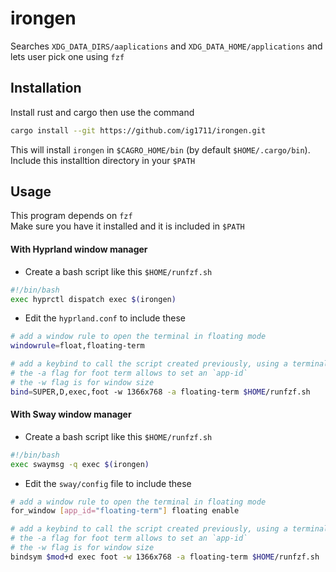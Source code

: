 # irongen

Searches `XDG_DATA_DIRS/aaplications` and `XDG_DATA_HOME/applications` and lets user pick one using `fzf`

## Installation

Install rust and cargo then use the command

```sh
cargo install --git https://github.com/ig1711/irongen.git
```

This will install `irongen` in `$CAGRO_HOME/bin` (by default `$HOME/.cargo/bin`). Include this installtion directory in your `$PATH`

## Usage

This program depends on `fzf`
<br>
Make sure you have it installed and it is included in `$PATH`

#### With Hyprland window manager

- Create a bash script like this `$HOME/runfzf.sh`

```sh
#!/bin/bash
exec hyprctl dispatch exec $(irongen)
```

- Edit the `hyprland.conf` to include these

```sh
# add a window rule to open the terminal in floating mode
windowrule=float,floating-term

# add a keybind to call the script created previously, using a terminal. I'm using foot term here
# the -a flag for foot term allows to set an `app-id`
# the -w flag is for window size
bind=SUPER,D,exec,foot -w 1366x768 -a floating-term $HOME/runfzf.sh
```

#### With Sway window manager

- Create a bash script like this `$HOME/runfzf.sh`

```sh
#!/bin/bash
exec swaymsg -q exec $(irongen)
```

- Edit the `sway/config` file to include these

```sh
# add a window rule to open the terminal in floating mode
for_window [app_id="floating-term"] floating enable

# add a keybind to call the script created previously, using a terminal. I'm using foot term here
# the -a flag for foot term allows to set an `app-id`
# the -w flag is for window size
bindsym $mod+d exec foot -w 1366x768 -a floating-term $HOME/runfzf.sh
```

